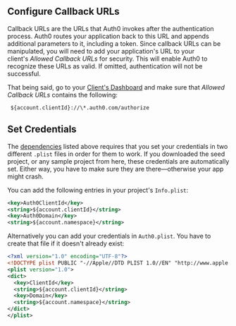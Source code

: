## Configure Callback URLs

Callback URLs are the URLs that Auth0 invokes after the authentication process. Auth0 routes your application back to this URL and appends additional parameters to it, including a token. Since callback URLs can be manipulated, you will need to add your application's URL to your client's *Allowed Callback URLs* for security. This will enable Auth0 to recognize these URLs as valid. If omitted, authentication will not be successful.

That being said, go to your [Client's Dashboard](${manage_url}/#/applications/${account.clientId}/settings) and make sure that *Allowed Callback URLs* contains the following:
```shell
 ${account.clientId}://\*.auth0.com/authorize
```

## Set Credentials

The [dependencies](#dependencies) listed above requires that you set your credentials in two different `.plist` files in order for them to work. If you downloaded the seed project, or any sample project from here, these credentials are automatically set. Either way, you have to make sure they are there—otherwise your app might crash.

You can add the following entries in your project's `Info.plist`:

```xml
<key>Auth0ClientId</key>
<string>${account.clientId}</string>
<key>Auth0Domain</key>
<string>${account.namespace}</string>
```

Alternatively you can add your credentials in `Auth0.plist`. You have to create that file if it doesn't already exist:

```xml
<?xml version="1.0" encoding="UTF-8"?>
<!DOCTYPE plist PUBLIC "-//Apple//DTD PLIST 1.0//EN" "http://www.apple.com/DTDs/PropertyList-1.0.dtd">
<plist version="1.0">
<dict>
  <key>ClientId</key>
  <string>${account.clientId}</string>
  <key>Domain</key>
  <string>${account.namespace}</string>
</dict>
</plist>
```
